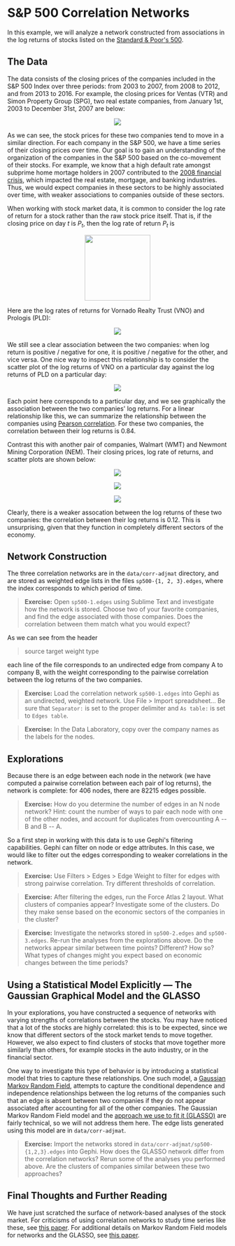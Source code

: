 # S&P 500 Correlation Networks

In this example, we will analyze a network constructed from associations in the log returns of stocks listed on the [Standard & Poor's 500](https://en.wikipedia.org/wiki/S%26P_500_Index).

## The Data

The data consists of the closing prices of the companies included in the S&P 500 Index over three periods: from 2003 to 2007, from 2008 to 2012, and from 2013 to 2016. For example, the closing prices for Ventas (VTR) and Simon Property Group (SPG), two real estate companies, from January 1st, 2003 to December 31st, 2007 are below:

<p align="center">
<img src="https://raw.githubusercontent.com/ddarmon/sfinsc-day1/master/graphics/stocks-raw-max-corr.png">
</p>

As we can see, the stock prices for these two companies tend to move in a similar direction. For each company in the S&P 500, we have a time series of their closing prices over time. Our goal is to gain an understanding of the organization of the companies in the S&P 500 based on the co-movement of their stocks. For example, we know that a high default rate amongst subprime home mortage holders in 2007 contributed to the [2008 financial crisis](https://en.wikipedia.org/wiki/Financial_crisis_of_2007%E2%80%932008), which impacted the real estate, mortgage, and banking industries. Thus, we would expect companies in these sectors to be highly associated over time, with weaker associations to companies outside of these sectors.

When working with stock market data, it is common to consider the log rate of return for a stock rather than the raw stock price itself. That is, if the closing price on day *t* is *P<sub>t</sub>*, then the log rate of return *P<sub>t</sub>* is

<p align="center">
<img src="https://raw.githubusercontent.com/ddarmon/sfinsc-day1/master/graphics/eq-log-return.png" width="150">
</p>

Here are the log rates of returns for Vornado Realty Trust (VNO) and Prologis (PLD):

<p align="center">
<img src="https://raw.githubusercontent.com/ddarmon/sfinsc-day1/master/graphics/stocks-logreturn-max-corr.png">
</p>

We still see a clear association between the two companies: when log return is positive / negative for one, it is positive / negative for the other, and vice versa. One nice way to inspect this relationship is to consider the scatter plot of the log returns of VNO on a particular day against the log returns of PLD on a particular day:

<p align="center">
<img src="https://raw.githubusercontent.com/ddarmon/sfinsc-day1/master/graphics/stocks-corrplot-max-corr.png">
</p>

Each point here corresponds to a particular day, and we see graphically the association between the two companies' log returns. For a linear relationship like this, we can summarize the relationship between the companies using [Pearson correlation](https://en.wikipedia.org/wiki/Pearson_correlation_coefficient). For these two companies, the correlation between their log returns is 0.84.

Contrast this with another pair of companies, Walmart (WMT) and Newmont Mining Corporation (NEM). Their closing prices, log rate of returns, and scatter plots are shown below:

<p align="center">
<img src="https://raw.githubusercontent.com/ddarmon/sfinsc-day1/master/graphics/stocks-raw-min-corr.png">
</p>

<p align="center">
<img src="https://raw.githubusercontent.com/ddarmon/sfinsc-day1/master/graphics/stocks-logreturn-min-corr.png">
</p>

<p align="center">
<img src="https://raw.githubusercontent.com/ddarmon/sfinsc-day1/master/graphics/stocks-corrplot-min-corr.png">
</p>

Clearly, there is a weaker assocation between the log returns of these two companies: the correlation between their log returns is 0.12. This is unsurprising, given that they function in completely different sectors of the economy.

## Network Construction

The three correlation networks are in the ``data/corr-adjmat`` directory, and are stored as weighted edge lists in the files ``sp500-{1, 2, 3}.edges``, where the index corresponds to which period of time.

> **Exercise:** Open ``sp500-1.edges`` using Sublime Text and investigate how the network is stored. Choose two of your favorite companies, and find the edge associated with those companies. Does the correlation between them match what you would expect?

As we can see from the header

> source target weight type

each line of the file corresponds to an undirected edge from company A to company B, with the weight corresponding to the pairwise correlation between the log returns of the two companies.

> **Exercise:** Load the correlation network ``sp500-1.edges`` into Gephi as an undirected, weighted network. Use File > Import spreadsheet... Be sure that ``Separator:`` is set to the proper delimiter and ``As table:`` is set to ``Edges table``.

> **Exercise:** In the Data Laboratory, copy over the company names as the labels for the nodes.

## Explorations

Because there is an edge between each node in the network (we have computed a pairwise correlation between each pair of log returns), the network is complete: for 406 nodes, there are 82215 edges possible.

> **Exercise:** How do you determine the number of edges in an N node network? Hint: count the number of ways to pair each node with one of the other nodes, and account for duplicates from overcounting A -- B and B -- A.

So a first step in working with this data is to use Gephi's filtering capabilities. Gephi can filter on node or edge attributes. In this case, we would like to filter out the edges corresponding to weaker correlations in the network.

> **Exercise:** Use Filters > Edges > Edge Weight to filter for edges with strong pairwise correlation. Try different thresholds of correlation.

> **Exercise:** After filtering the edges, run the Force Atlas 2 layout. What clusters of companies appear? Investigate some of the clusters. Do they make sense based on the economic sectors of the companies in the cluster?

> **Exercise:** Investigate the networks stored in ``sp500-2.edges`` and ``sp500-3.edges``.  Re-run the analyses from the explorations above. Do the networks appear similar between time points? Different? How so? What types of changes might you expect based on economic changes between the time periods?

## Using a Statistical Model Explicitly &mdash; The Gaussian Graphical Model and the GLASSO

In your explorations, you have constructed a sequence of networks with varying strengths of correlations between the stocks. You may have noticed that a lot of the stocks are highly correlated: this is to be expected, since we know that different sectors of the stock market tends to move together. However, we also expect to find clusters of stocks that move together more similarly than others, for example stocks in the auto industry, or in the financial sector.

One way to investigate this type of behavior is by introducing a statistical model that tries to capture these relationships. One such model, a [Gaussian Markov Random Field](https://en.wikipedia.org/wiki/Markov_random_field#Gaussian), attempts to capture the conditional dependence and independence relationships between the log returns of the companies such that an edge is absent between two companies if they do not appear associated after accounting for all of the other companies. The Gaussian Markov Random Field model and the [approach we use to fit it (GLASSO)](http://statweb.stanford.edu/~tibs/glasso/) are fairly technical, so we will not address them here. The edge lists generated using this model are in ``data/corr-adjmat``.

> **Exercise:** Import the networks stored in ``data/corr-adjmat/sp500-{1,2,3}.edges`` into Gephi. How does the GLASSO network differ from the correlation networks? Rerun some of the analyses you performed above. Are the clusters of companies similar between these two approaches?

## Final Thoughts and Further Reading

We have just scratched the surface of network-based analyses of the stock market. For criticisms of using correlation networks to study time series like these, see [this paper](https://arxiv.org/abs/1311.1924). For additional details on Markov Random Field models for networks and the GLASSO, see [this paper](http://projecteuclid.org/download/pdfview_1/euclid.ss/1356098554).